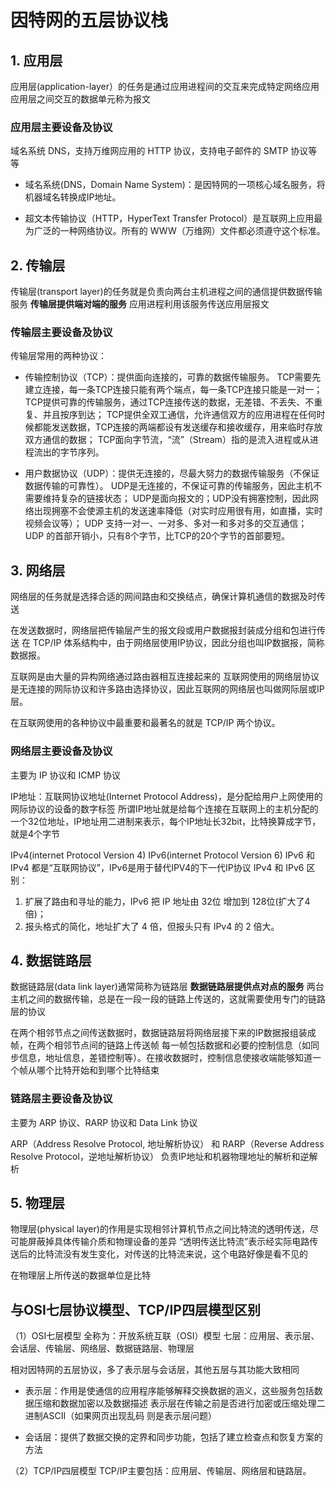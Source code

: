 # 因特网的五层协议栈

## 1. 应用层

应用层(application-layer）的任务是通过应用进程间的交互来完成特定网络应用
应用层之间交互的数据单元称为报文

### 应用层主要设备及协议

域名系统 DNS，支持万维网应用的 HTTP 协议，支持电子邮件的 SMTP 协议等等

- 域名系统(DNS，Domain Name System)：是因特网的一项核心域名服务，将机器域名转换成IP地址。

- 超文本传输协议（HTTP，HyperText Transfer Protocol）是互联网上应用最为广泛的一种网络协议。所有的 WWW（万维网）文件都必须遵守这个标准。

## 2. 传输层

传输层(transport layer)的任务就是负责向两台主机进程之间的通信提供数据传输服务
**传输层提供端对端的服务**
应用进程利用该服务传送应用层报文

### 传输层主要设备及协议

传输层常用的两种协议：

- 传输控制协议（TCP）：提供面向连接的，可靠的数据传输服务。
TCP需要先建立连接，每一条TCP连接只能有两个端点，每一条TCP连接只能是一对一；
TCP提供可靠的传输服务，通过TCP连接传送的数据，无差错、不丢失、不重复、并且按序到达；
TCP提供全双工通信，允许通信双方的应用进程在任何时候都能发送数据，TCP连接的两端都设有发送缓存和接收缓存，用来临时存放双方通信的数据；
TCP面向字节流，“流”（Stream）指的是流入进程或从进程流出的字节序列。

- 用户数据协议（UDP）：提供无连接的，尽最大努力的数据传输服务（不保证数据传输的可靠性）。
UDP是无连接的，不保证可靠的传输服务，因此主机不需要维持复杂的链接状态；
UDP是面向报文的；UDP没有拥塞控制，因此网络出现拥塞不会使源主机的发送速率降低（对实时应用很有用，如直播，实时视频会议等）；
UDP 支持一对一、一对多、多对一和多对多的交互通信；
UDP 的首部开销小，只有8个字节，比TCP的20个字节的首部要短。

## 3. 网络层

网络层的任务就是选择合适的网间路由和交换结点，确保计算机通信的数据及时传送

在发送数据时，网络层把传输层产生的报文段或用户数据报封装成分组和包进行传送
在 TCP/IP 体系结构中，由于网络层使用IP协议，因此分组也叫IP数据报，简称数据报。

互联网是由大量的异构网络通过路由器相互连接起来的
互联网使用的网络层协议是无连接的网际协议和许多路由选择协议，因此互联网的网络层也叫做网际层或IP层。

在互联网使用的各种协议中最重要和最著名的就是 TCP/IP 两个协议。

### 网络层主要设备及协议

主要为 IP 协议和 ICMP 协议

IP地址：互联网协议地址(Internet Protocol Address)，是分配给用户上网使用的网际协议的设备的数字标签
所谓IP地址就是给每个连接在互联网上的主机分配的一个32位地址，IP地址用二进制来表示，每个IP地址长32bit，比特换算成字节，就是4个字节

IPv4(internet Protocol Version 4) IPv6(internet Protocol Version 6) IPv6 和 IPv4 都是“互联网协议”，IPv6是用于替代IPV4的下一代IP协议
IPv4 和 IPv6 区别：

1. 扩展了路由和寻址的能力，IPv6 把 IP 地址由 32位 增加到 128位(扩大了4倍)；
2. 报头格式的简化，地址扩大了 4 倍，但报头只有 IPv4 的 2 倍大。

## 4. 数据链路层

数据链路层(data link layer)通常简称为链路层
**数据链路层提供点对点的服务**
两台主机之间的数据传输，总是在一段一段的链路上传送的，这就需要使用专门的链路层的协议

在两个相邻节点之间传送数据时，数据链路层将网络层接下来的IP数据报组装成帧，在两个相邻节点间的链路上传送帧
每一帧包括数据和必要的控制信息（如同步信息，地址信息，差错控制等）。在接收数据时，控制信息使接收端能够知道一个帧从哪个比特开始和到哪个比特结束

### 链路层主要设备及协议

主要为 ARP 协议、RARP 协议和 Data Link 协议

ARP（Address Resolve Protocol, 地址解析协议） 和 RARP（Reverse Address Resolve Protocol，逆地址解析协议）
负责IP地址和机器物理地址的解析和逆解析

## 5. 物理层

物理层(physical layer)的作用是实现相邻计算机节点之间比特流的透明传送，尽可能屏蔽掉具体传输介质和物理设备的差异
“透明传送比特流”表示经实际电路传送后的比特流没有发生变化，对传送的比特流来说，这个电路好像是看不见的

在物理层上所传送的数据单位是比特

## 与OSI七层协议模型、TCP/IP四层模型区别

（1）OSI七层模型
全称为：开放系统互联（OSI）模型
七层：应用层、表示层、会话层、传输层、网络层、数据链路层、物理层

相对因特网的五层协议，多了表示层与会话层，其他五层与其功能大致相同

- 表示层：作用是使通信的应用程序能够解释交换数据的涵义，这些服务包括数据压缩和数据加密以及数据描述
          表示层在传输之前是否进行加密或压缩处理二进制ASCII（如果网页出现乱码 则是表示层问题）

- 会话层：提供了数据交换的定界和同步功能，包括了建立检查点和恢复方案的方法

（2）TCP/IP四层模型
TCP/IP主要包括：应用层、传输层、网络层和链路层。
